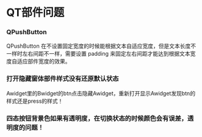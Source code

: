 # QT部件问题

### QPushButton
QPushButton 在不设置固定宽度的时候能根据文本自适应宽度，但是文本长度不一样时左右间距不一样，需要设置 padding 来固定左右间距才能达到根据文本宽度自适应部件宽度的效果。


### 打开隐藏窗体部件样式没有还原默认状态
Awidget里的Bwidget的btn点击隐藏Awidget，重新打开显示Awidget发现btn的样式还是press的样式！


### 四态按钮背景色如果有透明度，在切换状态的时候颜色会有误差，透明度的问题！
